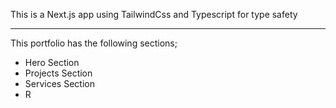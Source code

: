 This is a Next.js app using TailwindCss and Typescript for type safety

---
This portfolio has the following sections;

- Hero Section
- Projects Section
- Services Section
- R
